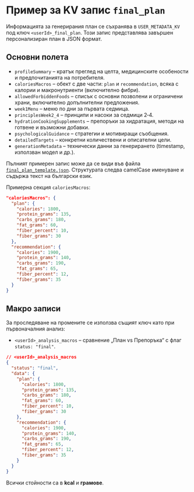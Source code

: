 # Пример за KV запис `final_plan`

Информацията за генерирания план се съхранява в `USER_METADATA_KV` под ключ `<userId>_final_plan`. Този запис представлява завършен персонализиран план в JSON формат.

## Основни полета

- `profileSummary` – кратък преглед на целта, медицинските особености и предпочитанията на потребителя.
- `caloriesMacros` – обект с две части: `plan` и `recommendation`, всяка с калории и макронутриенти (включително фибри).
- `allowedForbiddenFoods` – списък с основни позволени и ограничени храни, включително допълнителни предложения.
- `week1Menu` – меню по дни за първата седмица.
- `principlesWeek2_4` – принципи и насоки за седмици 2‑4.
- `hydrationCookingSupplements` – препоръки за хидратация, методи на готвене и възможни добавки.
- `psychologicalGuidance` – стратегии и мотивиращи съобщения.
- `detailedTargets` – конкретни количествени и описателни цели.
- `generationMetadata` – технически данни за генерирането (timestamp, използван модел и др.).

Пълният примерен запис може да се види във файла [`final_plan_template.json`](final_plan_template.json). Структурата следва camelCase именуване и съдържа текст на български език.

Примерна секция `caloriesMacros`:

```json
"caloriesMacros": {
  "plan": {
    "calories": 1800,
    "protein_grams": 135,
    "carbs_grams": 180,
    "fat_grams": 60,
    "fiber_percent": 10,
    "fiber_grams": 30
  },
  "recommendation": {
    "calories": 1900,
    "protein_grams": 140,
    "carbs_grams": 190,
    "fat_grams": 65,
    "fiber_percent": 12,
    "fiber_grams": 35
  }
}
```

## Макро записи

За проследяване на промените се използва същият ключ като при първоначалния анализ:

- `<userId>_analysis_macros` – сравнение „План vs Препоръка“ с флаг `status: "final"`.

```json
// <userId>_analysis_macros
{
  "status": "final",
  "data": {
    "plan": {
      "calories": 1800,
      "protein_grams": 135,
      "carbs_grams": 180,
      "fat_grams": 60,
      "fiber_percent": 10,
      "fiber_grams": 30
    },
    "recommendation": {
      "calories": 1900,
      "protein_grams": 140,
      "carbs_grams": 190,
      "fat_grams": 65,
      "fiber_percent": 12,
      "fiber_grams": 35
    }
  }
}
```

Всички стойности са в **kcal** и **грамове**.
